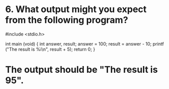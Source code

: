 # 6. What output might you expect from the following program?

#include <stdio.h>

int main (void)
{
 int answer, result;
 answer = 100;
 result = answer - 10;
 printf ("The result is %i\n", result + 5);
 return 0;
}

# The output should be "The result is 95".
